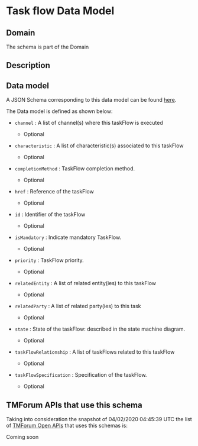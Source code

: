 # Task flow Data Model

## Domain

The  schema is part of the  Domain

## Description



## Data model

A JSON Schema corresponding to this data model can be found
[here](https://github.com/tmforum-rand/schemas/blob/candidates/Common/TaskFlow.schema.json).

The Data model is defined as shown below:
- `channel` : A list of channel(s) where this taskFlow is executed

  - Optional

- `characteristic` : A list of characteristic(s) associated to this taskFlow

  - Optional

- `completionMethod` : TaskFlow completion method.

  - Optional

- `href` : Reference of the taskFlow

  - Optional

- `id` : Identifier of the taskFlow

  - Optional

- `isMandatory` : Indicate mandatory TaskFlow.

  - Optional

- `priority` : TaskFlow priority.

  - Optional

- `relatedEntity` : A list of related entity(ies) to this taskFlow

  - Optional

- `relatedParty` : A list of related party(ies) to this task

  - Optional

- `state` : State of the taskFlow: described in the state machine diagram.

  - Optional

- `taskFlowRelationship` : A list of taskFlows related to this taskFlow

  - Optional

- `taskFlowSpecification` : Specification of the taskFlow.

  - Optional





## TMForum APIs that use this schema

Taking into consideration the snapshot of 04/02/2020 04:45:39 UTC the list of [TMForum Open APIs](https://www.tmforum.org/open-apis/) that uses this schemas is:

Coming soon